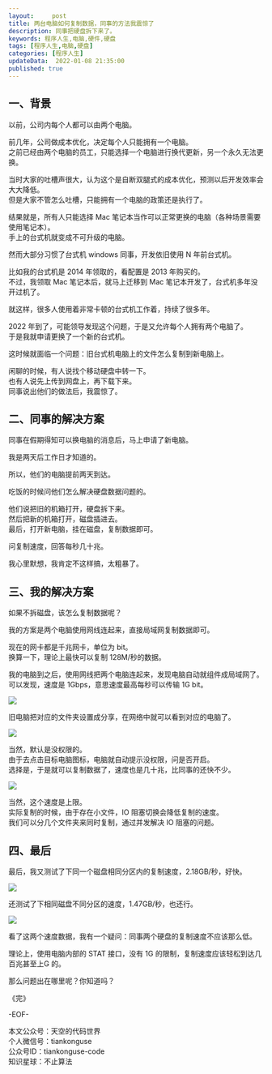 ```yaml
---   
layout:     post  
title: 两台电脑如何复制数据，同事的方法我震惊了  
description: 同事把硬盘拆下来了。       
keywords: 程序人生,电脑,硬件,硬盘  
tags: [程序人生,电脑,硬盘]    
categories: [程序人生]  
updateData:  2022-01-08 21:35:00  
published: true  
---  
```



## 一、背景  


以前，公司内每个人都可以由两个电脑。  


前几年，公司做成本优化，决定每个人只能拥有一个电脑。  
之前已经由两个电脑的员工，只能选择一个电脑进行换代更新，另一个永久无法更换。  


当时大家的吐槽声很大，认为这个是自断双腿式的成本优化，预测以后开发效率会大大降低。  
但是大家不管怎么吐槽，只能拥有一个电脑的政策还是执行了。  


结果就是，所有人只能选择 Mac 笔记本当作可以正常更换的电脑（各种场景需要使用笔记本）。  
手上的台式机就变成不可升级的电脑。  


然而大部分习惯了台式机 windows 同事，开发依旧使用 N 年前台式机。  


比如我的台式机是 2014 年领取的，看配置是 2013 年购买的。  
不过，我领取 Mac 笔记本后，就马上迁移到 Mac 笔记本开发了，台式机多年没开过机了。   


就这样，很多人使用着非常卡顿的台式机工作着，持续了很多年。   


2022 年到了，可能领导发现这个问题，于是又允许每个人拥有两个电脑了。  
于是我就申请更换了一个新的台式机。  


这时候就面临一个问题：旧台式机电脑上的文件怎么复制到新电脑上。  


闲聊的时候，有人说找个移动硬盘中转一下。  
也有人说先上传到网盘上，再下载下来。  
同事说出他们的做法后，我震惊了。  


## 二、同事的解决方案  


同事在假期得知可以换电脑的消息后，马上申请了新电脑。  


我是两天后工作日才知道的。  


所以，他们的电脑提前两天到达。  


吃饭的时候问他们怎么解决硬盘数据问题的。  


他们说把旧的机箱打开，硬盘拆下来。  
然后把新的机箱打开，磁盘插进去。  
最后，打开新电脑，挂在磁盘，复制数据即可。  


问复制速度，回答每秒几十兆。  


我心里默想，我肯定不这样搞，太粗暴了。  



## 三、我的解决方案  


如果不拆磁盘，该怎么复制数据呢？  


我的方案是两个电脑使用网线连起来，直接局域网复制数据即可。  


现在的网卡都是千兆网卡，单位为 bit。  
换算一下，理论上最快可以复制 128M/秒的数据。  


我的电脑到之后，使用网线把两个电脑连起来，发现电脑自动就组件成局域网了。  
可以发现，速度是 1Gbps，意思速度最高每秒可以传输 1G bit。  


![](https://res2022.tiankonguse.com/images/2022/01/08/001.png)  


旧电脑把对应的文件夹设置成分享，在网络中就可以看到对应的电脑了。  


![](https://res2022.tiankonguse.com/images/2022/01/08/002.png)  


当然，默认是没权限的。  
由于去点击目标电脑图标，电脑就自动提示没权限，问是否开启。  
选择是，于是就可以复制数据了，速度也是几十兆，比同事的还快不少。  


![](https://res2022.tiankonguse.com/images/2022/01/08/003.png)  


当然，这个速度是上限。  
实际复制的时候，由于存在小文件，IO 阻塞切换会降低复制的速度。  
我们可以分几个文件夹来同时复制，通过并发解决 IO 阻塞的问题。  


## 四、最后  


最后，我又测试了下同一个磁盘相同分区内的复制速度，2.18GB/秒，好快。  


![](https://res2022.tiankonguse.com/images/2022/01/08/004.png)  


还测试了下相同磁盘不同分区的速度，1.47GB/秒，也还行。   


![](https://res2022.tiankonguse.com/images/2022/01/08/005.png)  



看了这两个速度数据，我有一个疑问：同事两个硬盘的复制速度不应该那么低。  


理论上，使用电脑内部的 STAT 接口，没有 1G 的限制，复制速度应该轻松到达几百兆甚至上G 的。  


那么问题出在哪里呢？你知道吗？  



《完》  


-EOF-  



本文公众号：天空的代码世界  
个人微信号：tiankonguse  
公众号ID：tiankonguse-code  
知识星球：不止算法  

